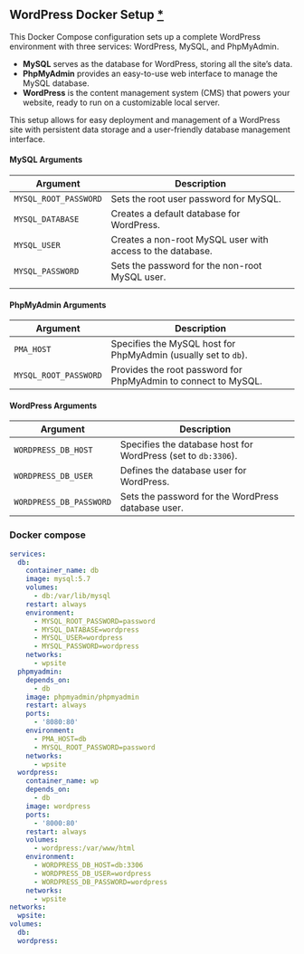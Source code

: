 ## WordPress Docker Setup [\*](https://hub.docker.com/_/wordpress)

This Docker Compose configuration sets up a complete WordPress environment with three services: WordPress, MySQL, and PhpMyAdmin.

- **MySQL** serves as the database for WordPress, storing all the site’s data.
- **PhpMyAdmin** provides an easy-to-use web interface to manage the MySQL database.
- **WordPress** is the content management system (CMS) that powers your website, ready to run on a customizable local server.

This setup allows for easy deployment and management of a WordPress site with persistent data storage and a user-friendly database management interface.

#### MySQL Arguments

| **Argument**          | **Description**                                            |
| --------------------- | ---------------------------------------------------------- |
| `MYSQL_ROOT_PASSWORD` | Sets the root user password for MySQL.                     |
| `MYSQL_DATABASE`      | Creates a default database for WordPress.                  |
| `MYSQL_USER`          | Creates a non-root MySQL user with access to the database. |
| `MYSQL_PASSWORD`      | Sets the password for the non-root MySQL user.             |
|                       |

#### PhpMyAdmin Arguments

| **Argument**          | **Description**                                                |
| --------------------- | -------------------------------------------------------------- |
| `PMA_HOST`            | Specifies the MySQL host for PhpMyAdmin (usually set to `db`). |
| `MYSQL_ROOT_PASSWORD` | Provides the root password for PhpMyAdmin to connect to MySQL. |

#### WordPress Arguments

| **Argument**            | **Description**                                               |
| ----------------------- | ------------------------------------------------------------- |
| `WORDPRESS_DB_HOST`     | Specifies the database host for WordPress (set to `db:3306`). |
| `WORDPRESS_DB_USER`     | Defines the database user for WordPress.                      |
| `WORDPRESS_DB_PASSWORD` | Sets the password for the WordPress database user.            |

### Docker compose

```yaml
services:
  db:
    container_name: db
    image: mysql:5.7
    volumes:
      - db:/var/lib/mysql
    restart: always
    environment:
      - MYSQL_ROOT_PASSWORD=password
      - MYSQL_DATABASE=wordpress
      - MYSQL_USER=wordpress
      - MYSQL_PASSWORD=wordpress
    networks:
      - wpsite
  phpmyadmin:
    depends_on:
      - db
    image: phpmyadmin/phpmyadmin
    restart: always
    ports:
      - '8080:80'
    environment:
      - PMA_HOST=db
      - MYSQL_ROOT_PASSWORD=password
    networks:
      - wpsite
  wordpress:
    container_name: wp
    depends_on:
      - db
    image: wordpress
    ports:
      - '8000:80'
    restart: always
    volumes:
      - wordpress:/var/www/html
    environment:
      - WORDPRESS_DB_HOST=db:3306
      - WORDPRESS_DB_USER=wordpress
      - WORDPRESS_DB_PASSWORD=wordpress
    networks:
      - wpsite
networks:
  wpsite:
volumes:
  db:
  wordpress:
```

